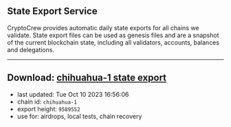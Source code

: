 ## State Export Service
CryptoCrew provides automatic daily state exports for all chains we validate. State export files can be used as genesis files and are a snapshot of the current blockchain state, including all validators, accounts, balances and delegations.

---
**Download: [chihuahua-1 state export](https://dl.ccvalidators.com/SERVICE/chihuahua/chihuahua-1_export_9589552.json)**
---

- last updated: Tue Oct 10 2023 16:56:06
- chain id: `chihuahua-1`
- export height: `9589552`
- use for: airdrops, local tests, chain recovery
